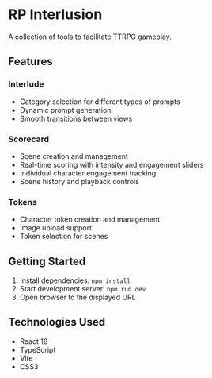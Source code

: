 # RP Interlusion

A collection of tools to facilitate TTRPG gameplay.


## Features

### Interlude
- Category selection for different types of prompts
- Dynamic prompt generation
- Smooth transitions between views

### Scorecard
- Scene creation and management
- Real-time scoring with intensity and engagement sliders
- Individual character engagement tracking
- Scene history and playback controls

### Tokens
- Character token creation and management
- Image upload support
- Token selection for scenes

## Getting Started

1. Install dependencies: `npm install`
2. Start development server: `npm run dev`
3. Open browser to the displayed URL

## Technologies Used

- React 18
- TypeScript
- Vite
- CSS3
